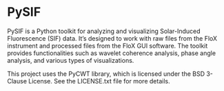 # PySIF
PySIF is a Python toolkit for analyzing and visualizing Solar-Induced Fluorescence (SIF) data. It’s designed to work with raw files from the FloX instrument and processed files from the FloX GUI software. The toolkit provides functionalities such as wavelet coherence analysis, phase angle analysis, and various types of visualizations.

This project uses the PyCWT library, which is licensed under the BSD 3-Clause License. See the LICENSE.txt file for more details.
